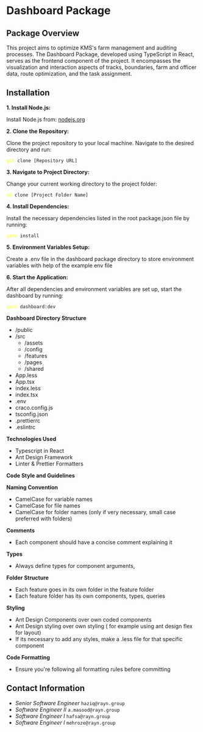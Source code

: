 # **Dashboard Package**

## **Package Overview**

This project aims to optimize KMS's farm management and auditing processes. The Dashboard Package, developed using TypeScript in React, serves as the frontend component of the project. It encompasses the visualization and interaction aspects of tracks, boundaries, farm and officer data, route optimization, and the task assignment.

## **Installation**

**1. Install Node.js:**

Install Node.js from:
[nodejs.org][1]

[1]: https://nodejs.org/en/download 'nodeJs download'

**2. Clone the Repository:**

Clone the project repository to your local machine. Navigate to the desired directory and run:

<pre><code><span style="color: yellow">git</span> clone [Repository URL]</code></pre>

**3. Navigate to Project Directory:**

Change your current working directory to the project folder:

<pre><code><span style="color: yellow">cd</span> clone [Project Folder Name]</code></pre>

**4. Install Dependencies:**

Install the necessary dependencies listed in the root package.json file by running:

<pre><code><span style="color: yellow">yarn</span> install</code></pre>

**5. Environment Variables Setup:**

Create a .env file in the dashboard package directory to store environment variables with help of the example env file

**6. Start the Application:**

After all dependencies and environment variables are set up, start the dashboard by running:

<pre><code><span style="color: yellow">yarn</span> dashboard:dev</code></pre>

**Dashboard Directory Structure**

- /public
- /src
  - /assets
  - /config
  - /features
  - /pages
  - /shared
- App.less
- App.tsx
- index.less
- index.tsx
- .env
- craco.config.js
- tsconfig.json
- .prettierrc
- .eslintrc

**Technologies Used**

- Typescript in React
- Ant Design Framework 
- Linter & Prettier Formatters

**Code Style and Guidelines**

**Naming Convention**
- CamelCase for variable names
- CamelCase for file names 
- CamelCase for folder names (only if very necessary, small case preferred with folders)

**Comments**
- Each component should have a concise comment explaining it

**Types**
- Always define types for component arguments, 

**Folder Structure**
- Each feature goes in its own folder in the feature folder
- Each feature folder has its own components, types, queries

**Styling**
- Ant Design Components over own coded components 
- Ant Design styling over own styling ( for example using ant design flex for layout)
- If its necessary to add any styles, make a .less file for that specific component

**Code Formatting**
- Ensure you're following all formatting rules before committing


## **Contact Information**

- _Senior Software Engineer_ `haziq@rayn.group`
- _Software Engineer II_ `a.masood@rayn.group`
- _Software Engineer I_ `hafsa@rayn.group`
- _Software Engineer I_ `mehroze@rayn.group`
